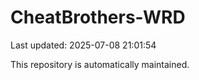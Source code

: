 # CheatBrothers-WRD

Last updated: 2025-07-08 21:01:54

This repository is automatically maintained.
